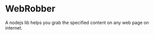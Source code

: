 WebRobber
=========

A nodejs lib helps you grab the specified content on any web page on internet.
